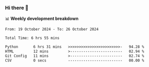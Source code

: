 ### Hi there 👋

<!--
**rajaahdjey/rajaahdjey** is a ✨ _special_ ✨ repository because its `README.md` (this file) appears on your GitHub profile.

Here are some ideas to get you started:

- 🔭 I’m currently working on ...
- 🌱 I’m currently learning ...
- 👯 I’m looking to collaborate on ...
- 🤔 I’m looking for help with ...
- 💬 Ask me about ...
- 📫 How to reach me: ...
- 😄 Pronouns: ...
- ⚡ Fun fact: ...
-->

📊 **Weekly development breakdown**
<!--START_SECTION:waka-->

```txt
From: 19 October 2024 - To: 26 October 2024

Total Time: 6 hrs 55 mins

Python       6 hrs 31 mins   >>>>>>>>>>>>>>>>>>>>>>>>-   94.28 %
HTML         12 mins         >------------------------   02.94 %
Git Config   11 mins         >------------------------   02.74 %
CSV          0 secs          -------------------------   00.00 %
```

<!--END_SECTION:waka-->
